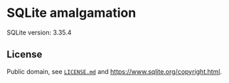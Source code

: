 # SQLite amalgamation

SQLite version: 3.35.4

## License

Public domain, see [`LICENSE.md`](./LICENSE.md) and <https://www.sqlite.org/copyright.html>.
